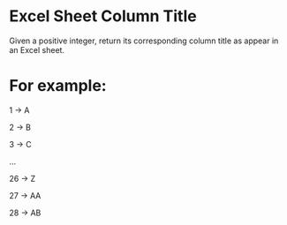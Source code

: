 # Excel Sheet Column Title

Given a positive integer, return its corresponding column title as appear in an
Excel sheet.

# For example:

1 -> A

2 -> B

3 -> C

...

26 -> Z

27 -> AA

28 -> AB 
